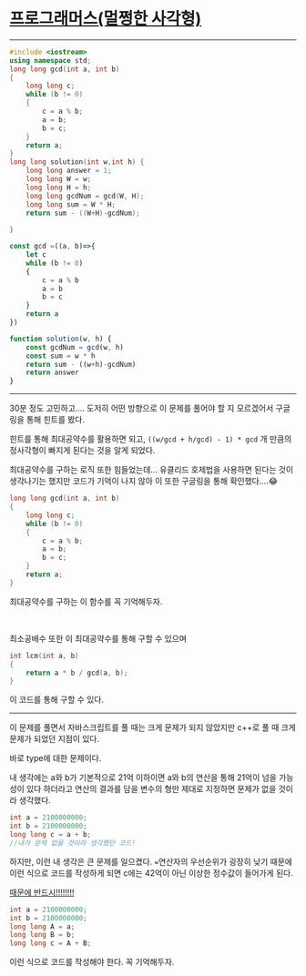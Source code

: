 # [프로그래머스(멀쩡한 사각형)](https://programmers.co.kr/learn/courses/30/lessons/62048)

---

```c++
#include <iostream>
using namespace std;
long long gcd(int a, int b)
{
	long long c;
	while (b != 0)
	{
		c = a % b;
		a = b;
		b = c;
	}
	return a;
}
long long solution(int w,int h) {
    long long answer = 1;
    long long W = w;
    long long H = h;
    long long gcdNum = gcd(W, H);
    long long sum = W * H;
    return sum - ((W+H)-gcdNum);
    
}
```

```javascript
const gcd =((a, b)=>{
    let c
	while (b != 0)
	{
		c = a % b
		a = b
		b = c
	}
	return a
})

function solution(w, h) {
    const gcdNum = gcd(w, h)
    const sum = w * h
    return sum - ((w+h)-gcdNum)
    return answer
}
```

---

30분 정도 고민하고.... 도저히 어떤 방향으로 이 문제를 풀어야 할 지 모르겠어서 구글링을 통해 힌트를 봤다.

힌트를 통해 최대공약수를 활용하면 되고, `((w/gcd + h/gcd) - 1) * gcd` 개 만큼의 정사각형이 빠지게 된다는 것을 알게 되었다.

최대공약수를 구하는 로직 또한 힘들었는데... 유클리드 호제법을 사용하면 된다는 것이 생각나기는 했지만 코드가 기억이 나지 않아 이 또한 구글링을 통해 확인했다....😂

```c++
long long gcd(int a, int b)
{
	long long c;
	while (b != 0)
	{
		c = a % b;
		a = b;
		b = c;
	}
	return a;
}
```

최대공약수를 구하는 이 함수를 꼭 기억해두자.

<br/>

최소공배수 또한 이 최대공약수를 통해 구할 수 있으며

```c++
int lcm(int a, b)
{
    return a * b / gcd(a, b);
}
```

이 코드를 통해 구할 수 있다.

---

이 문제를 풀면서 자바스크립트를 풀 때는 크게 문제가 되지 않았지만 c++로 풀 때 크게 문제가 되었던 지점이 있다.

바로 type에 대한 문제이다.

내 생각에는 a와 b가 기본적으로 21억 이하이면 a와 b의 연산을 통해 21억이 넘을 가능성이 있다 하더라고 연산의 결과를 담을 변수의 형만 제대로 지정하면 문제가 없을 것이라 생각했다.

```c++
int a = 2100000000;
int b = 2100000000;
long long c = a + b;
//내가 문제 없을 것이라 생각했던 코드!
```

하지만, 이런 내 생각은 큰 문제를 일으켰다. `=`연산자의 우선순위가 굉장히 낮기 때문에 이런 식으로 코드를 작성하게 되면 c에는 42억이 아닌 이상한 정수값이 들어가게 된다. 

<u>때문에 반드시!!!!!!!!</u>

```c++
int a = 2100000000;
int b = 2100000000;
long long A = a;
long long B = b;
long long c = A + B;
```

이런 식으로 코드를 작성해야 한다. 꼭 기억해두자.
